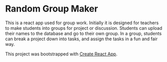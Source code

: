 # Random Group Maker
This is a react app used for group work. 
Initially it is designed for teachers to make students into groups for project or discussion. 
Students can upload their names to the database and go to their own group. In a group, students can break a project down into tasks, and assign the tasks in a fun and fair way.

This project was bootstrapped with [Create React App](https://github.com/facebook/create-react-app).


